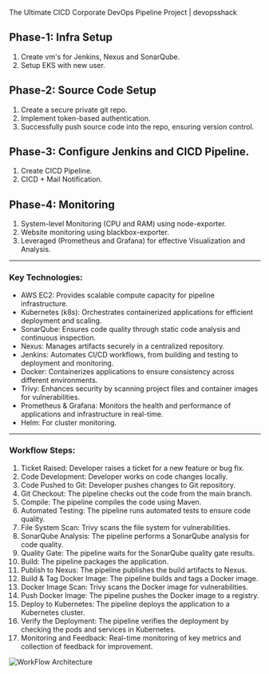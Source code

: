 The Ultimate CICD Corporate DevOps Pipeline Project | devopsshack

## Phase-1: Infra Setup
1. Create vm's for Jenkins, Nexus and SonarQube.
2. Setup EKS with new user.

## Phase-2: Source Code Setup
1. Create a secure private git repo.
2. Implement token-based authentication.
3. Successfully push source code into the repo, ensuring version control.

## Phase-3: Configure Jenkins and CICD Pipeline.
1. Create CICD Pipeline.
2. CICD + Mail Notification.

## Phase-4: Monitoring 
1. System-level Monitoring (CPU and RAM) using node-exporter.
2. Website monitoring using blackbox-exporter.
3. Leveraged (Prometheus and Grafana) for effective Visualization and Analysis.

-----------------------

### Key Technologies:
- AWS EC2: Provides scalable compute capacity for pipeline infrastructure.
- Kubernetes (k8s): Orchestrates containerized applications for efficient deployment and scaling.
- SonarQube: Ensures code quality through static code analysis and continuous inspection.
- Nexus: Manages artifacts securely in a centralized repository.
- Jenkins: Automates CI/CD workflows, from building and testing to deployment and monitoring.
- Docker: Containerizes applications to ensure consistency across different environments.
- Trivy: Enhances security by scanning project files and container images for vulnerabilities.
- Prometheus & Grafana: Monitors the health and performance of applications and infrastructure in real-time.
- Helm: For cluster monitoring.

-----------------------

### Workflow Steps:
1. Ticket Raised: Developer raises a ticket for a new feature or bug fix.
2. Code Development: Developer works on code changes locally.
3. Code Pushed to Git: Developer pushes changes to Git repository.
4. Git Checkout: The pipeline checks out the code from the main branch.
5. Compile: The pipeline compiles the code using Maven.
6. Automated Testing: The pipeline runs automated tests to ensure code quality.
7. File System Scan: Trivy scans the file system for vulnerabilities.
8. SonarQube Analysis: The pipeline performs a SonarQube analysis for code quality.
9. Quality Gate: The pipeline waits for the SonarQube quality gate results.
10. Build: The pipeline packages the application.
11. Publish to Nexus: The pipeline publishes the build artifacts to Nexus.
12. Build & Tag Docker Image: The pipeline builds and tags a Docker image.
13. Docker Image Scan: Trivy scans the Docker image for vulnerabilities.
14. Push Docker Image: The pipeline pushes the Docker image to a registry.
15. Deploy to Kubernetes: The pipeline deploys the application to a Kubernetes cluster.
16. Verify the Deployment: The pipeline verifies the deployment by checking the pods and services in Kubernetes.
17. Monitoring and Feedback: Real-time monitoring of key metrics and collection of feedback for improvement.

![WorkFlow Architecture](Images/devops.png)
